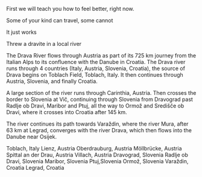 First we will teach you how to feel better, right now.   

Some of your kind can travel, some cannot

It just works

Threw a dravite in a local river 

The Drava River flows through Austria as part of its 725 km journey from the Italian Alps to its confluence with the Danube in Croatia.  The Drava river runs through 4 countries (Italy, Austria, Slovenia, Croatia), the source of Drava begins on Toblach Field, Toblach, Italy. It then continues through Austria, Slovenia, and finally Croatia.

A large section of the river runs through Carinthia, Austria. Then crosses the border to Slovenia at Vič, continuing through Slovenia from Dravograd past Radlje ob Dravi, Maribor and Ptuj, all the way to Ormož and Središče ob Dravi, where it crosses into Croatia after 145 km. 

The river continues its path towards Varaždin, where the river Mura, after 63 km at Legrad, converges with the river Drava, which then flows into the Danube near Osijek.

Toblach, Italy
Lienz, Austria
Oberdrauburg, Austria
Möllbrücke, Austria
Spittal an der Drau, Austria
Villach, Austria
Dravograd, Slovenia
Radlje ob Dravi, Slovenia
Maribor, Slovenia
Ptuj,Slovenia
Ormož, Slovenia
Varaždin, Croatia
Legrad, Croatia